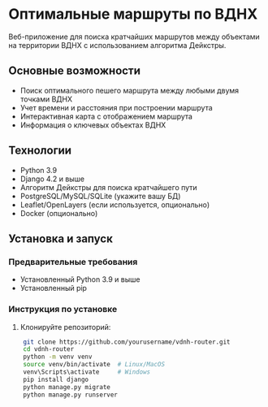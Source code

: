 # Оптимальные маршруты по ВДНХ

Веб-приложение для поиска кратчайших маршрутов между объектами на территории ВДНХ с использованием алгоритма Дейкстры.

## Основные возможности

- Поиск оптимального пешего маршрута между любыми двумя точками ВДНХ
- Учет времени и расстояния при построении маршрута
- Интерактивная карта с отображением маршрута
- Информация о ключевых объектах ВДНХ

## Технологии

- Python 3.9
- Django 4.2 и выше
- Алгоритм Дейкстры для поиска кратчайшего пути
- PostgreSQL/MySQL/SQLite (укажите вашу БД)
- Leaflet/OpenLayers (если используется, опционально)
- Docker (опционально)

## Установка и запуск

### Предварительные требования

- Установленный Python 3.9 и выше
- Установленный pip

### Инструкция по установке

1. Клонируйте репозиторий:
```bash
    git clone https://github.com/yourusername/vdnh-router.git
    cd vdnh-router
    python -m venv venv
    source venv/bin/activate  # Linux/MacOS
    venv\Scripts\activate     # Windows
    pip install django
    python manage.py migrate
    python manage.py runserver
```
